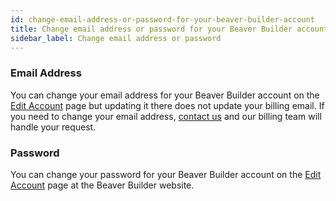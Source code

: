 ```yaml
---
id: change-email-address-or-password-for-your-beaver-builder-account
title: Change email address or password for your Beaver Builder account
sidebar_label: Change email address or password
---
```


### Email Address

You can change your email address for your Beaver Builder account on the [Edit Account](https://www.wpbeaverbuilder.com/my-account/edit-account/) page but updating it there does not update your billing email. If you need to change your email address, [contact us](https://www.wpbeaverbuilder.com/contact/) and our billing team will handle your request.

### Password

You can change your password for your Beaver Builder account on the [Edit Account](https://www.wpbeaverbuilder.com/my-account/edit-account/) page at the Beaver Builder website.
